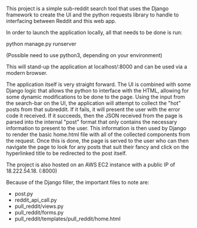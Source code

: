 This project is a simple sub-reddit search tool that uses the Django framework to create the UI and the
python requests library to handle to interfacing between Reddit and this web app.

In order to launch the application locally, all that needs to be done is run:

python manage.py runserver

(Possible need to use python3, depending on your environment)

This will stand-up the application at localhost/:8000 and can be used via a modern browser.

The application itself is very straight forward. The UI is combined with some Django logic that allows the 
python to interface with the HTML, allowing for some dynamic modifications to be done to the page. Using 
the input from the search-bar on the UI, the application will attempt to collect the "hot" posts from that
subreddit. If it fails, it will present the user with the error code it received. If it succeeds, then
the JSON received from the page is parsed into the internal "post" format that only contains the necessary
information to present to the user. This information is then used by Django to render the basic home.html
file with all of the collected components from the request. Once this is done, the page is served to the 
user who can then navigate the page to look for any posts that suit their fancy and click on the hyperlinked
title to be redirected to the post itself. 

The project is also hosted on an AWS EC2 instance with a public IP of 18.222.54.18. (:8000)

Because of the Django filler, the important files to note are:
- post.py
- reddit_api_call.py
- pull_reddit/views.py
- pull_reddit/forms.py
- pull_reddit/templates/pull_reddit/home.html
